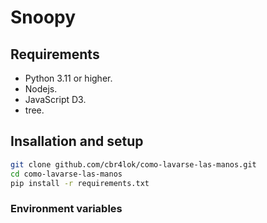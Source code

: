# Snoopy
## Requirements
- Python 3.11 or higher.
- Nodejs.
- JavaScript D3.
- tree.
## Insallation and setup
```bash
git clone github.com/cbr4lok/como-lavarse-las-manos.git
cd como-lavarse-las-manos
pip install -r requirements.txt
```
### Environment variables

